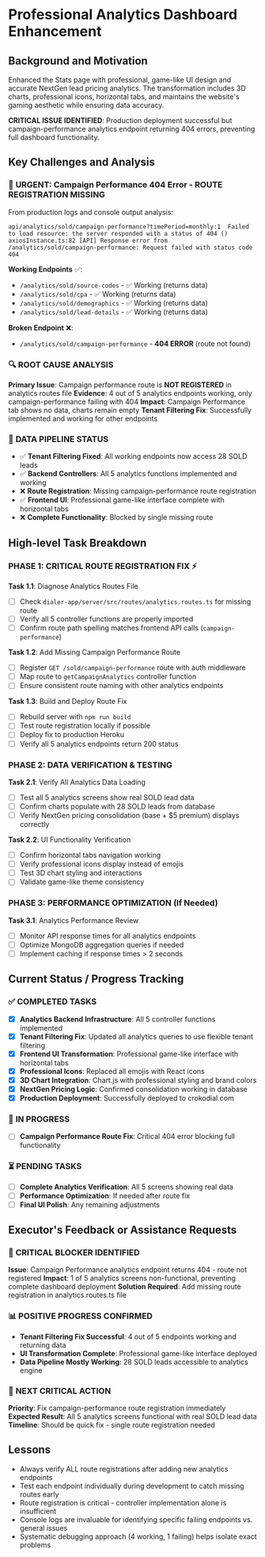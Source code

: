 # Professional Analytics Dashboard Enhancement

## Background and Motivation
Enhanced the Stats page with professional, game-like UI design and accurate NextGen lead pricing analytics. The transformation includes 3D charts, professional icons, horizontal tabs, and maintains the website's gaming aesthetic while ensuring data accuracy.

**CRITICAL ISSUE IDENTIFIED**: Production deployment successful but campaign-performance analytics endpoint returning 404 errors, preventing full dashboard functionality.

## Key Challenges and Analysis

### 🚨 **URGENT: Campaign Performance 404 Error - ROUTE REGISTRATION MISSING**
From production logs and console output analysis:
```
api/analytics/sold/campaign-performance?timePeriod=monthly:1  Failed to load resource: the server responded with a status of 404 ()
axiosInstance.ts:82 [API] Response error from /analytics/sold/campaign-performance: Request failed with status code 404
```

**Working Endpoints** ✅:
- `/analytics/sold/source-codes` - ✅ Working (returns data)
- `/analytics/sold/cpa` - ✅ Working (returns data)  
- `/analytics/sold/demographics` - ✅ Working (returns data)
- `/analytics/sold/lead-details` - ✅ Working (returns data)

**Broken Endpoint** ❌:
- `/analytics/sold/campaign-performance` - **404 ERROR** (route not found)

### 🔍 **ROOT CAUSE ANALYSIS**
**Primary Issue**: Campaign performance route is **NOT REGISTERED** in analytics routes file
**Evidence**: 4 out of 5 analytics endpoints working, only campaign-performance failing with 404
**Impact**: Campaign Performance tab shows no data, charts remain empty
**Tenant Filtering Fix**: Successfully implemented and working for other endpoints

### 🎯 **DATA PIPELINE STATUS**
- ✅ **Tenant Filtering Fixed**: All working endpoints now access 28 SOLD leads
- ✅ **Backend Controllers**: All 5 analytics functions implemented and working
- ❌ **Route Registration**: Missing campaign-performance route registration
- ✅ **Frontend UI**: Professional game-like interface complete with horizontal tabs
- ❌ **Complete Functionality**: Blocked by single missing route

## High-level Task Breakdown

### **PHASE 1: CRITICAL ROUTE REGISTRATION FIX** ⚡
**Task 1.1**: Diagnose Analytics Routes File
- [ ] Check `dialer-app/server/src/routes/analytics.routes.ts` for missing route
- [ ] Verify all 5 controller functions are properly imported
- [ ] Confirm route path spelling matches frontend API calls (`campaign-performance`)

**Task 1.2**: Add Missing Campaign Performance Route
- [ ] Register `GET /sold/campaign-performance` route with auth middleware
- [ ] Map route to `getCampaignAnalytics` controller function
- [ ] Ensure consistent route naming with other analytics endpoints

**Task 1.3**: Build and Deploy Route Fix
- [ ] Rebuild server with `npm run build`
- [ ] Test route registration locally if possible
- [ ] Deploy fix to production Heroku
- [ ] Verify all 5 analytics endpoints return 200 status

### **PHASE 2: DATA VERIFICATION & TESTING**
**Task 2.1**: Verify All Analytics Data Loading
- [ ] Test all 5 analytics screens show real SOLD lead data
- [ ] Confirm charts populate with 28 SOLD leads from database
- [ ] Verify NextGen pricing consolidation (base + $5 premium) displays correctly

**Task 2.2**: UI Functionality Verification
- [ ] Confirm horizontal tabs navigation working
- [ ] Verify professional icons display instead of emojis
- [ ] Test 3D chart styling and interactions
- [ ] Validate game-like theme consistency

### **PHASE 3: PERFORMANCE OPTIMIZATION** (If Needed)
**Task 3.1**: Analytics Performance Review
- [ ] Monitor API response times for all analytics endpoints
- [ ] Optimize MongoDB aggregation queries if needed
- [ ] Implement caching if response times > 2 seconds

## Current Status / Progress Tracking

### ✅ **COMPLETED TASKS**
- [x] **Analytics Backend Infrastructure**: All 5 controller functions implemented
- [x] **Tenant Filtering Fix**: Updated all analytics queries to use flexible tenant filtering
- [x] **Frontend UI Transformation**: Professional game-like interface with horizontal tabs
- [x] **Professional Icons**: Replaced all emojis with React icons
- [x] **3D Chart Integration**: Chart.js with professional styling and brand colors
- [x] **NextGen Pricing Logic**: Confirmed consolidation working in database
- [x] **Production Deployment**: Successfully deployed to crokodial.com

### 🔄 **IN PROGRESS**
- [ ] **Campaign Performance Route Fix**: Critical 404 error blocking full functionality

### ⏳ **PENDING TASKS**
- [ ] **Complete Analytics Verification**: All 5 screens showing real data
- [ ] **Performance Optimization**: If needed after route fix
- [ ] **Final UI Polish**: Any remaining adjustments

## Executor's Feedback or Assistance Requests

### 🚨 **CRITICAL BLOCKER IDENTIFIED**
**Issue**: Campaign Performance analytics endpoint returns 404 - route not registered
**Impact**: 1 of 5 analytics screens non-functional, preventing complete dashboard deployment
**Solution Required**: Add missing route registration in analytics.routes.ts file

### 📊 **POSITIVE PROGRESS CONFIRMED**
- **Tenant Filtering Fix Successful**: 4 out of 5 endpoints working and returning data
- **UI Transformation Complete**: Professional game-like interface deployed
- **Data Pipeline Mostly Working**: 28 SOLD leads accessible to analytics engine

### 🎯 **NEXT CRITICAL ACTION**
**Priority**: Fix campaign-performance route registration immediately
**Expected Result**: All 5 analytics screens functional with real SOLD lead data
**Timeline**: Should be quick fix - single route registration needed

## Lessons
- Always verify ALL route registrations after adding new analytics endpoints
- Test each endpoint individually during development to catch missing routes early
- Route registration is critical - controller implementation alone is insufficient
- Console logs are invaluable for identifying specific failing endpoints vs. general issues
- Systematic debugging approach (4 working, 1 failing) helps isolate exact problems 